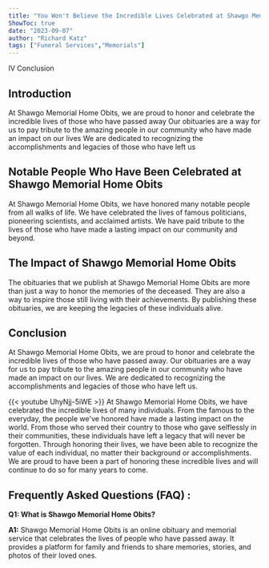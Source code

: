 ```yaml
---
title: "You Won't Believe the Incredible Lives Celebrated at Shawgo Memorial Home Obits"
ShowToc: true 
date: "2023-09-07"
author: "Richard Katz" 
tags: ["Funeral Services","Memorials"]
---
```

IV Conclusion

## Introduction

At Shawgo Memorial Home Obits, we are proud to honor and celebrate the incredible lives of those who have passed away Our obituaries are a way for us to pay tribute to the amazing people in our community who have made an impact on our lives We are dedicated to recognizing the accomplishments and legacies of those who have left us

## Notable People Who Have Been Celebrated at Shawgo Memorial Home Obits

At Shawgo Memorial Home Obits, we have honored many notable people from all walks of life. We have celebrated the lives of famous politicians, pioneering scientists, and acclaimed artists. We have paid tribute to the lives of those who have made a lasting impact on our community and beyond.

## The Impact of Shawgo Memorial Home Obits

The obituaries that we publish at Shawgo Memorial Home Obits are more than just a way to honor the memories of the deceased. They are also a way to inspire those still living with their achievements. By publishing these obituaries, we are keeping the legacies of these individuals alive.

## Conclusion

At Shawgo Memorial Home Obits, we are proud to honor and celebrate the incredible lives of those who have passed away. Our obituaries are a way for us to pay tribute to the amazing people in our community who have made an impact on our lives. We are dedicated to recognizing the accomplishments and legacies of those who have left us.

{{< youtube UhyNjj-5iWE >}} 
At Shawgo Memorial Home Obits, we have celebrated the incredible lives of many individuals. From the famous to the everyday, the people we've honored have made a lasting impact on the world. From those who served their country to those who gave selflessly in their communities, these individuals have left a legacy that will never be forgotten. Through honoring their lives, we have been able to recognize the value of each individual, no matter their background or accomplishments. We are proud to have been a part of honoring these incredible lives and will continue to do so for many years to come.

## Frequently Asked Questions (FAQ) :
**Q1: What is Shawgo Memorial Home Obits?**

**A1:** Shawgo Memorial Home Obits is an online obituary and memorial service that celebrates the lives of people who have passed away. It provides a platform for family and friends to share memories, stories, and photos of their loved ones.



